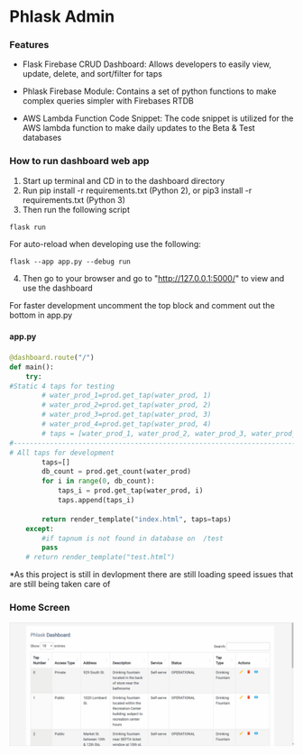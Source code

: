 # Phlask Admin

### Features
- Flask Firebase CRUD Dashboard: Allows developers to easily view, update, delete, and sort/filter for taps

- Phlask Firebase Module: Contains a set of python functions to make complex queries simpler with Firebases RTDB 

- AWS Lambda Function Code Snippet: The code snippet is utilized for the AWS lambda function to make daily updates to the Beta & Test databases

### How to run dashboard web app
1. Start up terminal and CD in to the dashboard directory
2. Run pip install -r requirements.txt (Python 2), or pip3 install -r requirements.txt (Python 3)
3. Then run the following script

```terminal
flask run
```
For auto-reload when developing use the following:
```terminal
flask --app app.py --debug run
```
4. Then go to your browser and go to "http://127.0.0.1:5000/" to view and use the dashboard

For faster development uncomment the top block and comment out the bottom in app.py
#### app.py　

```python
@dashboard.route("/")
def main():
    try:
#Static 4 taps for testing
        # water_prod_1=prod.get_tap(water_prod, 1)
        # water_prod_2=prod.get_tap(water_prod, 2)
        # water_prod_3=prod.get_tap(water_prod, 3)
        # water_prod_4=prod.get_tap(water_prod, 4)
        # taps = [water_prod_1, water_prod_2, water_prod_3, water_prod_4]
#------------------------------------------------------------------------------#
# All taps for development
        taps=[]
        db_count = prod.get_count(water_prod)
        for i in range(0, db_count):
            taps_i = prod.get_tap(water_prod, i)
            taps.append(taps_i)

        return render_template("index.html", taps=taps)
    except:
        #if tapnum is not found in database on  /test
        pass
    # return render_template("test.html")
```
*As this project is still in devlopment there are still loading speed issues that are still being taken care of
### Home Screen
![](https://github.com/ojimba01/phlask-admin/blob/main/readme/dashboard_index.gif)
